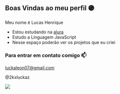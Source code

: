 ## Boas Vindas ao meu perfil 🟣

Meu nome é Lucas Henrique

- Estou estudando na [alura](https://www.alura.com.br)
- Estudo a Linguagem JavaScript
- Nesse espaço poderão ver os projetos que eu criei

### Para entrar em contato comigo 📫

luckaleon07@gmail.com

@2kxluckaz



![](https://media1.tenor.com/m/PKKCAakpBZIAAAAC/neyney-neymar.gif)


